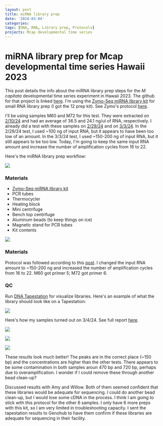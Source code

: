 ```yaml
---
layout: post
title: miRNA library prep
date: '2024-03-04'
categories:
tags: [DNA, RNA, Library prep, Protocols]
projects: Mcap developmental time series 
---
```


# miRNA library prep for Mcap developmental time series Hawaii 2023

This post details the info about the miRNA library prep steps for the *M. capitata* developmental time series experiment in Hawaii 2023. The github for that project is linked [here](https://github.com/JillAshey/Hawaii_Developmental_TimeSeries). I'm using the [Zymo-Seq miRNA library kit](https://www.zymoresearch.com/products/zymo-seq-mirna-library-kit) for small RNA library prep (I got the 12 prep kit). See Zymo's protocol [here](https://files.zymoresearch.com/protocols/r3006_r3007-zymo-seq_mirna_library_kit.pdf). 

I'll be using samples M60 and M72 for this test. They were extracted on [2/10/24](https://github.com/JillAshey/JillAshey_Putnam_Lab_Notebook/blob/master/_posts/2024-02-10-MiniprepPlus-DNA%3ARNA-extractions-McapLarvae-DT.md) and had an average of 36.5 and 24.1 ng/ul of RNA, respectively. I already did a test with these samples on [2/29/24](https://github.com/JillAshey/JillAshey_Putnam_Lab_Notebook/blob/master/_posts/2024-01-09-Zymo-miRNA-Library-Prep.md) and on [3/3/24](https://github.com/JillAshey/JillAshey_Putnam_Lab_Notebook/blob/master/_posts/2024-03-03-Zymo-RiboFree-Library-Prep.md). In the 2/29/24 test, I used ~100 ng of input RNA, but it appears to have been too low of an amount. In the 3/3/24 test, I used ~150-200 ng of input RNA, but it still appears to be too low. Today, I'm going to keep the same input RNA amount and increase the number of amplification cycles from 16 to 22.

Here's the miRNA library prep workflow: 

![](https://raw.githubusercontent.com/JillAshey/JillAshey_Putnam_Lab_Notebook/master/images/miRNA_lib_prep_workflow.png)

### Materials 

- [Zymo-Seq miRNA library kit](https://www.zymoresearch.com/products/zymo-seq-mirna-library-kit)
- PCR tubes 
- Thermocycler 
- Heating block 
- Mini centrifuge
- Bench top centrifuge  
- Aluminum beads (to keep things on ice)
- Magnetic stand for PCR tubes 
- Kit contents 

![](https://raw.githubusercontent.com/JillAshey/JillAshey_Putnam_Lab_Notebook/master/images/miRNA_lib_prep_contents.png)

### Materials 

Protocol was followed according to this [post](https://github.com/JillAshey/JillAshey_Putnam_Lab_Notebook/blob/master/_posts/2024-01-09-Zymo-miRNA-Library-Prep.md). I changed the input RNA amount to ~150-200 ng and increased the number of amplification cycles from 16 to 22. M60 got primer 5; M72 got primer 6. 

### QC 

Run [DNA Tapestation](https://github.com/meschedl/MESPutnam_Open_Lab_Notebook/blob/master/_posts/2019-07-30-DNA-Tapestation.md) for visualize libraries. Here's an example of what the library should look like on a Tapestation: 

![](https://raw.githubusercontent.com/JillAshey/JillAshey_Putnam_Lab_Notebook/master/images/DT_mcap2023/miRNA_library_visual_example.png)

Here's how my samples turned out on 3/4/24. See full report [here](https://github.com/JillAshey/JillAshey_Putnam_Lab_Notebook/blob/master/images/tapestation/DNA_ZymomiRNA_2024-03-04.pdf).

![](https://raw.githubusercontent.com/JillAshey/JillAshey_Putnam_Lab_Notebook/master/images/tapestation/DNA_TS_overview_20240304.png)

![](https://raw.githubusercontent.com/JillAshey/JillAshey_Putnam_Lab_Notebook/master/images/tapestation/DNA_TS_M60_20240304.png)

![](https://raw.githubusercontent.com/JillAshey/JillAshey_Putnam_Lab_Notebook/master/images/tapestation/DNA_TS_M72_20240304.png)

These results look much better! The peaks are in the correct place (~150 bp) and the concentrations are higher than the other tests. There appears to be some contamination in both samples aroun 470 bp and 720 bp, perhaps due to overamplification. I wonder if I could remove these through another bead clean-up? 

Discussed results with Amy and Willow. Both of them seemed confident that these libraries would be adequate for sequencing. I could do another bead clean-up, but I would lose some cDNA in the process. I think I am going to stick with this protocol for the other 6 samples. I only have 6 more preps with this kit, so I am very limited in troubleshooting capacity. I sent the tapestation results to Genohub to have them confirm if these libraries are adequate for sequencing in their facility. 